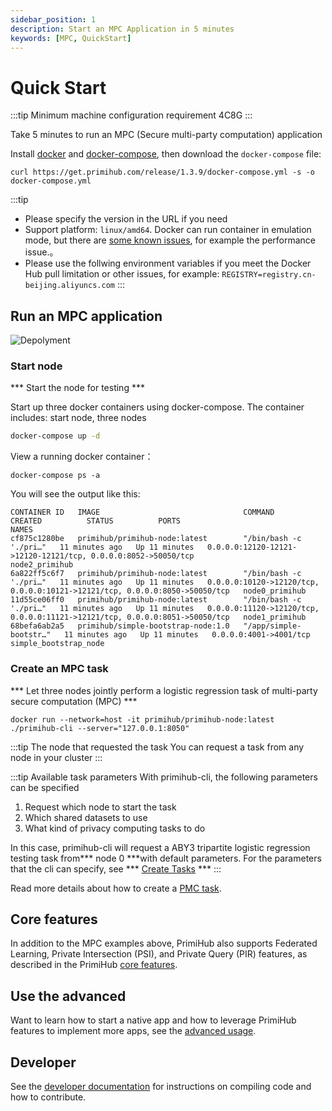 ```yaml
---
sidebar_position: 1
description: Start an MPC Application in 5 minutes
keywords: [MPC, QuickStart]
---
```


# Quick Start

:::tip
Minimum machine configuration requirement 4C8G
:::

Take 5 minutes to run an MPC (Secure multi-party computation) application

Install [docker](https://docs.docker.com/install/overview/) and [docker-compose](https://docs.docker.com/compose/install/), then download the `docker-compose` file:

```shell
curl https://get.primihub.com/release/1.3.9/docker-compose.yml -s -o docker-compose.yml
```

:::tip
* Please specify the version in the URL if you need
* Support platform: `linux/amd64`. Docker can run container in emulation mode, but there are [some known issues](https://docs.docker.com/desktop/mac/apple-silicon/#known-issues), for example the performance issue.。
* Please use the follwing environment variables if you meet the Docker Hub pull limitation or other issues, for example: `REGISTRY=registry.cn-beijing.aliyuncs.com`
:::

## Run an MPC application
![Depolyment](./tutorial-depolyment.jpg)

### Start node

*** Start the node for testing  *** 

Start up three docker containers using docker-compose.
The container includes: start node, three nodes

```bash
docker-compose up -d
```

View a running docker container：

```shell
docker-compose ps -a
```

You will see the output like this:
```shell
CONTAINER ID   IMAGE                                COMMAND                  CREATED          STATUS          PORTS                                                                         NAMES
cf875c1280be   primihub/primihub-node:latest        "/bin/bash -c './pri…"   11 minutes ago   Up 11 minutes   0.0.0.0:12120-12121->12120-12121/tcp, 0.0.0.0:8052->50050/tcp                 node2_primihub
6a822ff5c6f7   primihub/primihub-node:latest        "/bin/bash -c './pri…"   11 minutes ago   Up 11 minutes   0.0.0.0:10120->12120/tcp, 0.0.0.0:10121->12121/tcp, 0.0.0.0:8050->50050/tcp   node0_primihub
11d55ce06ff0   primihub/primihub-node:latest        "/bin/bash -c './pri…"   11 minutes ago   Up 11 minutes   0.0.0.0:11120->12120/tcp, 0.0.0.0:11121->12121/tcp, 0.0.0.0:8051->50050/tcp   node1_primihub
68befa6ab2a5   primihub/simple-bootstrap-node:1.0   "/app/simple-bootstr…"   11 minutes ago   Up 11 minutes   0.0.0.0:4001->4001/tcp                                                        simple_bootstrap_node
```                                                   

### Create an MPC task

*** Let three nodes jointly perform a logistic regression task of multi-party secure computation (MPC) ***

```shell
docker run --network=host -it primihub/primihub-node:latest ./primihub-cli --server="127.0.0.1:8050"
```

:::tip The node that requested the task
  You can request a task from any node in your cluster
:::

:::tip Available task parameters
With primihub-cli, the following parameters can be specified
 1. Request which node to start the task
 2. Which shared datasets to use
 3. What kind of privacy computing tasks to do
 
In this case, primihub-cli will request a ABY3 tripartite logistic regression testing task from*** node 0 ***with default parameters. For the parameters that the cli can specify, see *** [Create Tasks](../docs/advance-usage/create-tasks/cli-params) ***
:::

Read more details about how to create a [PMC task](../docs/advance-usage/create-tasks/mpc-task).

## Core features
In addition to the MPC examples above, PrimiHub also supports Federated Learning, Private Intersection (PSI), and Private Query (PIR) features, as described in the PrimiHub [core features](../docs/core-concept/model).

## Use the advanced
Want to learn how to start a native app and how to leverage PrimiHub features to implement more apps, see the [advanced usage](../docs/advance-usage/start-nodes).

## Developer
See the [developer documentation](../docs/developer-docs/build) for instructions on compiling code and how to contribute.
